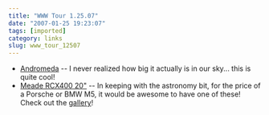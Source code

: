 ```yaml
---
title: "WWW Tour 1.25.07"
date: "2007-01-25 19:23:07"
tags: [imported]
category: links
slug: www_tour_12507
---
```


<ul>
    <li><a href="http://antwrp.gsfc.nasa.gov/apod/ap061228.html" title="View from a little blue green planet">Andromeda</a> -- I never realized how big it actually is in our sky... this is quite cool!</li>
    <li><a title="Seriously!" href="http://www.meade.com/maxmount/index.html">Meade RCX400 20"</a> -- In keeping with the astronomy bit, for the price of a Porsche or BMW M5, it would be awesome to have one of these! Check out the <a title="Hubble-esque" href="http://www.meade.com/rcx400/gallery.html">gallery</a>!</li>
</ul>
